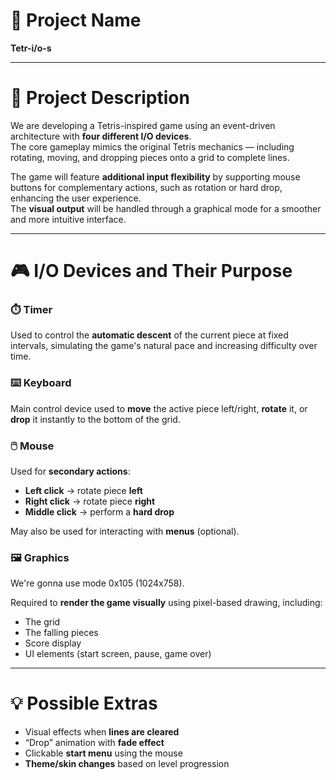 # 🧩 Project Name

**Tetr-i/o-s**

---

# 📝 Project Description

We are developing a Tetris-inspired game using an event-driven architecture with **four different I/O devices**.  
The core gameplay mimics the original Tetris mechanics — including rotating, moving, and dropping pieces onto a grid to complete lines.

The game will feature **additional input flexibility** by supporting mouse buttons for complementary actions, such as rotation or hard drop, enhancing the user experience.  
The **visual output** will be handled through a graphical mode for a smoother and more intuitive interface.

---

# 🎮 I/O Devices and Their Purpose

### ⏱️ Timer

Used to control the **automatic descent** of the current piece at fixed intervals, simulating the game's natural pace and increasing difficulty over time.

### ⌨️ Keyboard

Main control device used to **move** the active piece left/right, **rotate** it, or **drop** it instantly to the bottom of the grid.

### 🖱️ Mouse

Used for **secondary actions**:

- **Left click** → rotate piece **left**
- **Right click** → rotate piece **right**
- **Middle click** → perform a **hard drop**

May also be used for interacting with **menus** (optional).

### 🖼️ Graphics

We're gonna use mode 0x105 (1024x758).

Required to **render the game visually** using pixel-based drawing, including:

- The grid
- The falling pieces
- Score display
- UI elements (start screen, pause, game over)

---

# 💡 Possible Extras

- Visual effects when **lines are cleared**
- “Drop” animation with **fade effect**
- Clickable **start menu** using the mouse
- **Theme/skin changes** based on level progression
